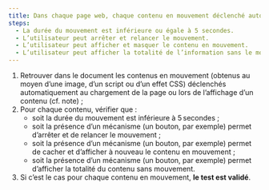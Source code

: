 ```yaml
---
title: Dans chaque page web, chaque contenu en mouvement déclenché automatiquement, vérifie-t-il une de ces conditions ?
steps:
  - La durée du mouvement est inférieure ou égale à 5 secondes.
  - L’utilisateur peut arrêter et relancer le mouvement.
  - L’utilisateur peut afficher et masquer le contenu en mouvement.
  - L’utilisateur peut afficher la totalité de l’information sans le mouvement.
---
```


1. Retrouver dans le document les contenus en mouvement (obtenus au moyen d’une image, d’un script ou d’un effet CSS) déclenchés automatiquement au chargement de la page ou lors de l’affichage d’un contenu (cf. note) ;
2. Pour chaque contenu, vérifier que :
   - soit la durée du mouvement est inférieure à 5 secondes ;
   - soit la présence d’un mécanisme (un bouton, par exemple) permet d’arrêter et de relancer le mouvement ;
   - soit la présence d’un mécanisme (un bouton, par exemple) permet de cacher et d’afficher à nouveau le contenu en mouvement ;
   - soit la présence d’un mécanisme (un bouton, par exemple) permet d’afficher la totalité du contenu sans mouvement.
3. Si c’est le cas pour chaque contenu en mouvement, **le test est validé**.
